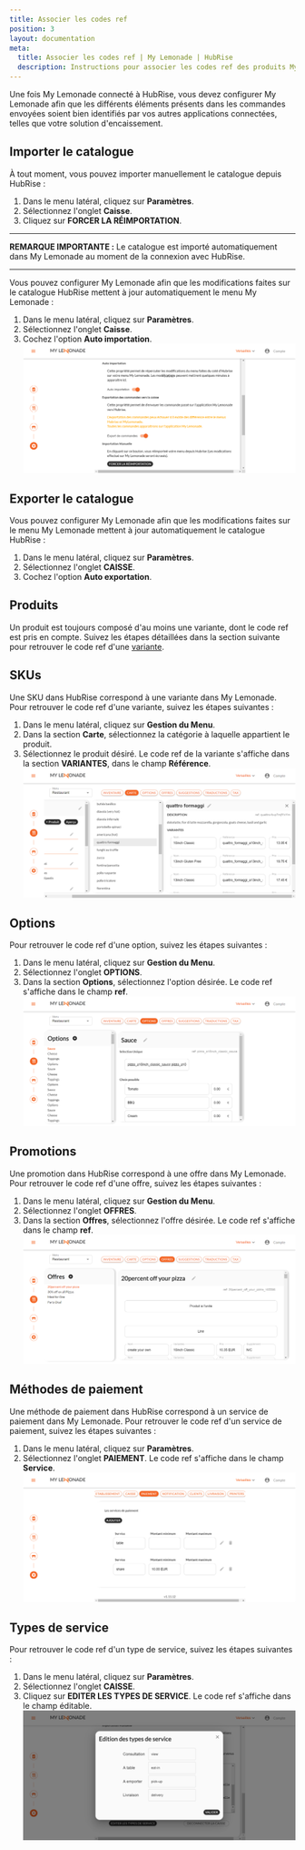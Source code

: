 ```yaml
---
title: Associer les codes ref
position: 3
layout: documentation
meta:
  title: Associer les codes ref | My Lemonade | HubRise
  description: Instructions pour associer les codes ref des produits My Lemonade avec d'autres applications connectées à HubRise pour la synchronisation des données.
---
```


Une fois My Lemonade connecté à HubRise, vous devez configurer My Lemonade afin que les différents éléments présents dans les commandes envoyées soient bien identifiés par vos autres applications connectées, telles que votre solution d'encaissement.

## Importer le catalogue

À tout moment, vous pouvez importer manuellement le catalogue depuis HubRise :

1. Dans le menu latéral, cliquez sur **Paramètres**.
1. Sélectionnez l'onglet **Caisse**.
1. Cliquez sur **FORCER LA RÉIMPORTATION**.

---

**REMARQUE IMPORTANTE :** Le catalogue est importé automatiquement dans My Lemonade au moment de la connexion avec HubRise.

---

Vous pouvez configurer My Lemonade afin que les modifications faites sur le catalogue HubRise mettent à jour automatiquement le menu My Lemonade :

1. Dans le menu latéral, cliquez sur **Paramètres**.
1. Sélectionnez l'onglet **Caisse**.
1. Cochez l'option **Auto importation**.
   ![Associer les codes ref - Importer le catalogue](../images/002-fr-import-catalogue.png)

## Exporter le catalogue

Vous pouvez configurer My Lemonade afin que les modifications faites sur le menu My Lemonade mettent à jour automatiquement le catalogue HubRise :

1. Dans le menu latéral, cliquez sur **Paramètres**.
1. Sélectionnez l'onglet **CAISSE**.
1. Cochez l'option **Auto exportation**.

## Produits

Un produit est toujours composé d'au moins une variante, dont le code ref est pris en compte. Suivez les étapes détaillées dans la section suivante pour retrouver le code ref d'une [variante](/apps/my-lemonade/associer-codes-ref#skus).

## SKUs

Une SKU dans HubRise correspond à une variante dans My Lemonade. Pour retrouver le code ref d'une variante, suivez les étapes suivantes :

1. Dans le menu latéral, cliquez sur **Gestion du Menu**.
1. Dans la section **Carte**, sélectionnez la catégorie à laquelle appartient le produit.
1. Sélectionnez le produit désiré. Le code ref de la variante s'affiche dans la section **VARIANTES**, dans le champ **Référence**.
   ![Associer les codes ref - Variantes d'un produit](../images/003-fr-variantes-produit.png)

## Options

Pour retrouver le code ref d'une option, suivez les étapes suivantes :

1. Dans le menu latéral, cliquez sur **Gestion du Menu**.
1. Sélectionnez l'onglet **OPTIONS**.
1. Dans la section **Options**, sélectionnez l'option désirée. Le code ref s'affiche dans le champ **ref**.
   ![Associer les codes ref - Options](../images/004-fr-options.png)

## Promotions

Une promotion dans HubRise correspond à une offre dans My Lemonade. Pour retrouver le code ref d'une offre, suivez les étapes suivantes :

1. Dans le menu latéral, cliquez sur **Gestion du Menu**.
1. Sélectionnez l'onglet **OFFRES**.
1. Dans la section **Offres**, sélectionnez l'offre désirée. Le code ref s'affiche dans le champ **ref**.
   ![Associer les codes ref - Offres](../images/005-fr-offres.png)

## Méthodes de paiement

Une méthode de paiement dans HubRise correspond à un service de paiement dans My Lemonade. Pour retrouver le code ref d'un service de paiement, suivez les étapes suivantes :

1. Dans le menu latéral, cliquez sur **Paramètres**.
1. Sélectionnez l'onglet **PAIEMENT**. Le code ref s'affiche dans le champ **Service**.
   ![Associer les codes ref - Services de paiement](../images/006-fr-services-paiement.png)

## Types de service

Pour retrouver le code ref d'un type de service, suivez les étapes suivantes :

1. Dans le menu latéral, cliquez sur **Paramètres**.
1. Sélectionnez l'onglet **CAISSE**.
1. Cliquez sur **EDITER LES TYPES DE SERVICE**. Le code ref s'affiche dans le champ éditable.
   ![Associer les codes ref - Types de service](../images/007-fr-types-service.png)
